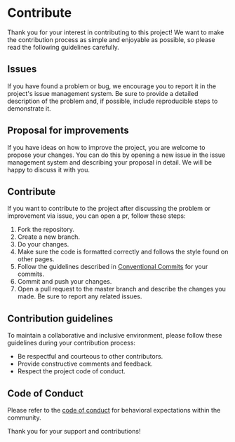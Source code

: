 # Contribute

Thank you for your interest in contributing to this project! We want to make the contribution process as simple and enjoyable as possible, so please read the following guidelines carefully.

## Issues

If you have found a problem or bug, we encourage you to report it in the project's issue management system. Be sure to provide a detailed description of the problem and, if possible, include reproducible steps to demonstrate it.

## Proposal for improvements

If you have ideas on how to improve the project, you are welcome to propose your changes. You can do this by opening a new issue in the issue management system and describing your proposal in detail. We will be happy to discuss it with you.

## Contribute

If you want to contribute to the project after discussing the problem or improvement via issue, you can open a pr, follow these steps:

1. Fork the repository.
1. Create a new branch.
1. Do your changes.
1. Make sure the code is formatted correctly and follows the style found on other pages.
1. Follow the guidelines described in [Conventional Commits](https://www.conventionalcommits.org/) for your commits.
1. Commit and push your changes.
1. Open a pull request to the master branch and describe the changes you made. Be sure to report any related issues.

## Contribution guidelines

To maintain a collaborative and inclusive environment, please follow these guidelines during your contribution process:

- Be respectful and courteous to other contributors.
- Provide constructive comments and feedback.
- Respect the project code of conduct.

## Code of Conduct

Please refer to the [code of conduct](CODE_OF_CONDUCT.md) for behavioral expectations within the community.

Thank you for your support and contributions!
